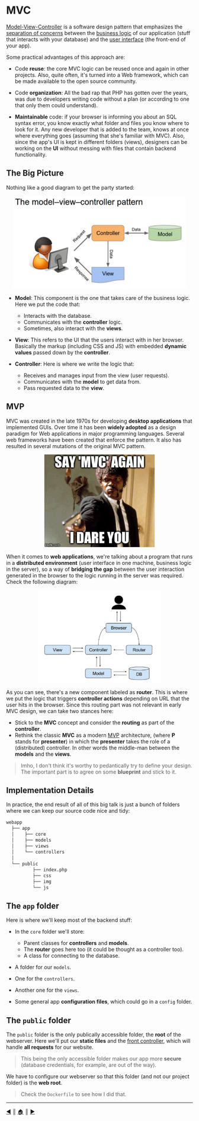 # MVC
[Model-View-Controller](https://developer.mozilla.org/en-US/docs/Glossary/MVC) is a software design pattern that emphasizes the [separation of concerns](https://en.wikipedia.org/wiki/Separation_of_concerns) between the [business logic](https://en.wikipedia.org/wiki/Business_logic) of our application (stuff that interacts with your database) and the [user interface](https://en.wikipedia.org/wiki/User_interface) (the front-end of your app).

Some practical advantages of this approach are:

* Code **reuse**: the core MVC logic can be reused once and again in other projects. Also, quite often, it's turned into a Web framework, which can be made available to the open source community.

* Code **organization**: All the bad rap that PHP has gotten over the years, was due to developers writing code without a plan (or according to one that only them could understand).

* **Maintainable** code: if your browser is informing you about an SQL syntax error, you know exactly what folder and files you know where to look for it. Any new developer that is added to the team, knows at once where everything goes (assuming that she's familiar with MVC). Also, since the app's UI is kept in different folders (views), designers can be working on the **UI** without messing with files that contain backend functionality.

## The Big Picture
Nothing like a good diagram to get the party started:

<p align="center"><img src="./images/mvc.png" height="250" /></p>

* **Model**: This component is the one that takes care of the business logic. Here we put the code that:

  * Interacts with the database.
  * Communicates with the **controller** logic.
  * Sometimes, also interact with the **views**.

* **View**: This refers to the UI that the users interact with in her browser. Basically the markup (including CSS and JS) with embedded **dynamic values** passed down by the **controller**.

* **Controller**: Here is where we write the logic that:

  * Receives and manages input from the view (user requests).
  * Communicates with the **model** to get data from.
  * Pass requested data to the **view**.

## MVP
MVC was created in the late 1970s for developing **desktop applications** that implemented GUIs. Over time it has been **widely adopted** as a design paradigm for Web applications in major programming languages. Several web frameworks have been created that enforce the pattern. It also has resulted in several mutations of the original MVC pattern.

<p align="center"><img src="./images/mvc_again.jpg" height="250" /></p>

When it comes to **web applications**, we're talking about a program that runs in a **distributed environment** (user interface in one machine, business logic in the server), so a way of **bridging the gap** between the user interaction generated in the browser to the logic running in the server was required. Check the following diagram:

<p align="center"><img src="./images/mvp.png" height="250" /></p>

As you can see, there's a new component labeled as **router**. This is where we put the logic that triggers **controller actions** depending on URL that the user hits in the browser. Since this routing part was not relevant in early MVC design, we can take two stances here:

* Stick to the **MVC** concept and consider the **routing** as part of the **controller**.
* Rethink the classic **MVC** as a modern [MVP](https://en.wikipedia.org/wiki/Model%E2%80%93view%E2%80%93presenter) architecture, (where **P** stands for **presenter**) in which the **presenter** takes the role of a (distributed) controller. In other words the middle-man between the **models** and the **views**.

> Imho, I don't think it's worthy to pedantically try to define your design. The important part is to agree on some **blueprint** and stick to it.

## Implementation Details
In practice, the end result of all of this big talk is just a bunch of folders where we can keep our source code nice and tidy:
```
webapp
  ├── app
  │    ├── core
  │    ├── models
  │    ├── views
  │    └── controllers
  │
  └── public
          ├── index.php
          ├── css
          ├── img
          └── js
```

## The `app` folder
Here is where we'll keep most of the backend stuff:

* In the `core` folder we'll store:

  * Parent classes for **controllers** and **models**.
  * The **router** goes here too (it could be thought as a controller too).
  * A class for connecting to the database.

* A folder for our `models`.
* One for the `controllers`.
* Another one for the `views`.
* Some general app **configuration files**, which could go in a `config` folder.

## The `public` folder
The `public` folder is the only publically accessible folder, the **root** of the webserver. Here we'll put our **static files** and the [front controller](https://en.wikipedia.org/wiki/Front_controller), which will handle **all requests** for our website.

> This being the only accessible folder makes our app more **secure** (database credentials, for example, are out of the way).

We have to configure our webserver so that this folder (and not our project folder) is the **web root**.

> Check the `Dockerfile` to see how I did that.

---
[:arrow_backward:][back] ║ [:house:][home] ║ [:arrow_forward:][next]

<!-- navigation -->
[home]: ../README.md
[back]: ../README.md
[next]: ./router.md